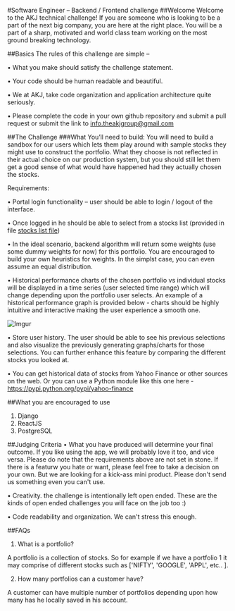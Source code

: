 #Software Engineer – Backend / Frontend challenge 
##Welcome
Welcome to the AKJ technical challenge! If you are someone who is looking to be a part of the next big company, you are here at the right place. You will be a part of a sharp, motivated and world class team working on the most ground breaking technology. 

##Basics 
The rules of this challenge are simple –

•	What you make should satisfy the challenge statement.	

•	Your code should be human readable and beautiful.

•	We at AKJ, take code organization and application architecture quite seriously.

•	Please complete the code in your own github repository and submit a pull request or submit the link to info.theakjgroup@gmail.com

##The Challenge
###What You’ll need to build:
You will need to build a sandbox for our users which lets them play around with sample stocks they might use to construct the portfolio. What they choose is not reflected in their actual choice on our production system, but you should still let them get a good sense of what would have happened had they actually chosen the stocks.

Requirements:

•	Portal login functionality – user should be able to login / logout of the interface.

•	Once logged in he should be able to select from a stocks list (provided in file [stocks list file](https://github.com/Investak/Interview-Challenge/blob/master/Stock%20List.xlsx))

•	In the ideal scenario, backend algorithm will return some weights (use some dummy weights for now) for this portfolio. You are encouraged to build your own heuristics for weights. In the simplst case, you can even assume an equal distribution.

•	Historical performance charts of the chosen portfolio vs individual stocks will be displayed in a time series (user selected time range) which will change depending upon the portfolio user selects.
An example of a historical performance graph is provided below - charts should be highly intuitive and interactive making the user experience a smooth one. 

![Imgur](http://i.imgur.com/r6PcUCP.png?1)

•	Store user history. The user should be able to see his previous selections and also visualize the previously generating graphs/charts for those selections. You can further enhance this feature by comparing the different stocks you looked at.

•	You can get historical data of stocks from Yahoo Finance or other sources on the web. Or you can use a Python module like this one here - https://pypi.python.org/pypi/yahoo-finance

##What you are encouraged to use
1.	Django
2.	ReactJS
3.	PostgreSQL

##Judging Criteria
•	What you have produced will determine your final outcome. If you like using the app, we will probably love it too, and vice versa. Please do note that the requirements above are not set in stone. If there is a featurw you hate or want, please feel free to take a decision on your own. But we are looking for a kick-ass mini product. Please don't send us something even you can't use. 

•	Creativity. the challenge is intentionally left open ended. These are the kinds of open ended challenges you will face on the job too :)

•	Code readability and organization. We can't stress this enough.


##FAQs

1. What is a portfolio?

A portfolio is a collection of stocks. So for example if we have a portfolio 1 it may comprise of different stocks such as ['NIFTY', 'GOOGLE', 'APPL', etc.. ].

2. How many portfolios can a customer have?

A customer can have multiple number of portfolios depending upon how many has he locally saved in his account.

